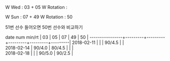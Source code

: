 W Wed      : 03 + 05
W Rotation :

W Sun      : 07 + 49
W Rotation :      50

51번 선수 들어오면 50번 선수와 비교하기

date num min/rt |    03   |    05   |    07   |    49   |    50   |
----------------+---------+---------+---------+---------+---------|
2018-02-11      |         |         |  90/4.5 |         |        
2018-02-14      |  90/4.0 |  80/4.5 |         |         |        
2018-02-18      |         |         |  90/5.0 |  90/2.5 |        

